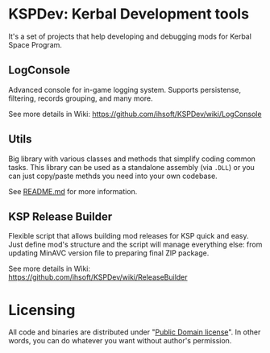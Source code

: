 # KSPDev: Kerbal Development tools

It's a set of projects that help developing and debugging mods for Kerbal Space Program.

## LogConsole

Advanced console for in-game logging system. Supports persistense, filtering, records grouping, and
many more.

See more details in Wiki: https://github.com/ihsoft/KSPDev/wiki/LogConsole

## Utils

Big library with various classes and methods that simplify coding common tasks. This library can be
used as a standalone assembly (via `.DLL`) or you can just copy/paste methds you need into your own
codebase.

See [README.md](https://github.com/ihsoft/KSPDev/tree/master/Sources/Utils/README.md) for more
information.

## KSP Release Builder

Flexible script that allows building mod releases for KSP quick and easy.
Just define mod's structure and the script will manage everything else: from updating MinAVC
version file to preparing final ZIP package.

See more details in Wiki: https://github.com/ihsoft/KSPDev/wiki/ReleaseBuilder

# Licensing

All code and binaries are distributed under
"[Public Domain license](https://en.wikipedia.org/wiki/Public_domain)". In other words, you can do
whatever you want without author's permission.
